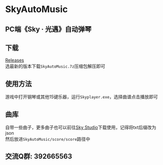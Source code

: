 # SkyAutoMusic

PC端《Sky · 光遇》自动弹琴
---

## 下载
[Releases](https://gitHub.com/Tloml-Starry/SkyAutoMusic/releases)  
选最新的版本下载`SkyAutoMusic.7z`压缩包解压即可

## 使用方法
游戏中打开钢琴或其他15键乐器，运行`Skyplayer.exe`，选择曲谱点击播放即可

## 曲库
自带一些曲子，更多曲子也可以前往[Sky Studio](https://skystudio.app/)下载使用，记得将txt后缀改为json  
然后放进`SkyAutoMusic/score/score`路径中

## 交流Q群: 392665563  